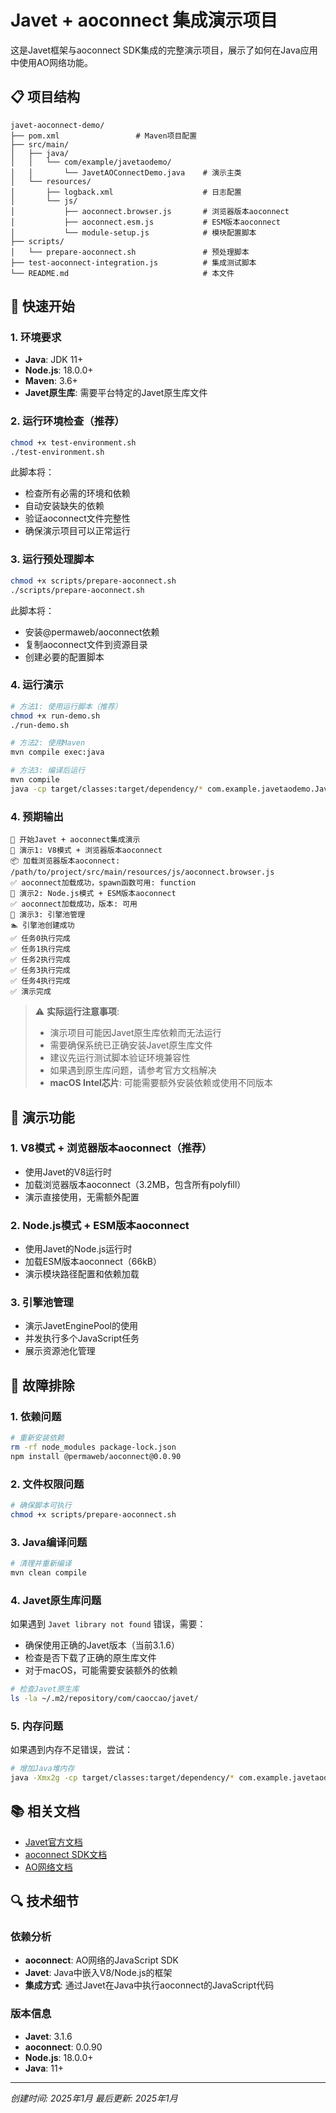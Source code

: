 # Javet + aoconnect 集成演示项目

这是Javet框架与aoconnect SDK集成的完整演示项目，展示了如何在Java应用中使用AO网络功能。

## 📋 项目结构

```
javet-aoconnect-demo/
├── pom.xml                 # Maven项目配置
├── src/main/
│   ├── java/
│   │   └── com/example/javetaodemo/
│   │       └── JavetAOConnectDemo.java    # 演示主类
│   └── resources/
│       ├── logback.xml                    # 日志配置
│       └── js/
│           ├── aoconnect.browser.js       # 浏览器版本aoconnect
│           ├── aoconnect.esm.js           # ESM版本aoconnect
│           └── module-setup.js            # 模块配置脚本
├── scripts/
│   └── prepare-aoconnect.sh               # 预处理脚本
├── test-aoconnect-integration.js          # 集成测试脚本
└── README.md                              # 本文件
```

## 🚀 快速开始

### 1. 环境要求

- **Java**: JDK 11+
- **Node.js**: 18.0.0+
- **Maven**: 3.6+
- **Javet原生库**: 需要平台特定的Javet原生库文件

### 2. 运行环境检查（推荐）

```bash
chmod +x test-environment.sh
./test-environment.sh
```

此脚本将：
- 检查所有必需的环境和依赖
- 自动安装缺失的依赖
- 验证aoconnect文件完整性
- 确保演示项目可以正常运行

### 3. 运行预处理脚本

```bash
chmod +x scripts/prepare-aoconnect.sh
./scripts/prepare-aoconnect.sh
```

此脚本将：
- 安装@permaweb/aoconnect依赖
- 复制aoconnect文件到资源目录
- 创建必要的配置脚本

### 4. 运行演示

```bash
# 方法1: 使用运行脚本（推荐）
chmod +x run-demo.sh
./run-demo.sh

# 方法2: 使用Maven
mvn compile exec:java

# 方法3: 编译后运行
mvn compile
java -cp target/classes:target/dependency/* com.example.javetaodemo.JavetAOConnectDemo
```

### 4. 预期输出

```
🚀 开始Javet + aoconnect集成演示
🎯 演示1: V8模式 + 浏览器版本aoconnect
📦 加载浏览器版本aoconnect: /path/to/project/src/main/resources/js/aoconnect.browser.js
✅ aoconnect加载成功，spawn函数可用: function
🎯 演示2: Node.js模式 + ESM版本aoconnect
✅ aoconnect加载成功，版本: 可用
🎯 演示3: 引擎池管理
🏊 引擎池创建成功
✅ 任务0执行完成
✅ 任务1执行完成
✅ 任务2执行完成
✅ 任务3执行完成
✅ 任务4执行完成
✅ 演示完成
```

> ⚠️ **实际运行注意事项**:
> - 演示项目可能因Javet原生库依赖而无法运行
> - 需要确保系统已正确安装Javet原生库文件
> - 建议先运行测试脚本验证环境兼容性
> - 如果遇到原生库问题，请参考官方文档解决
> - **macOS Intel芯片**: 可能需要额外安装依赖或使用不同版本

## 🎯 演示功能

### 1. V8模式 + 浏览器版本aoconnect（推荐）
- 使用Javet的V8运行时
- 加载浏览器版本aoconnect（3.2MB，包含所有polyfill）
- 演示直接使用，无需额外配置

### 2. Node.js模式 + ESM版本aoconnect
- 使用Javet的Node.js运行时
- 加载ESM版本aoconnect（66kB）
- 演示模块路径配置和依赖加载

### 3. 引擎池管理
- 演示JavetEnginePool的使用
- 并发执行多个JavaScript任务
- 展示资源池化管理

## 🔧 故障排除

### 1. 依赖问题
```bash
# 重新安装依赖
rm -rf node_modules package-lock.json
npm install @permaweb/aoconnect@0.0.90
```

### 2. 文件权限问题
```bash
# 确保脚本可执行
chmod +x scripts/prepare-aoconnect.sh
```

### 3. Java编译问题
```bash
# 清理并重新编译
mvn clean compile
```

### 4. Javet原生库问题
如果遇到 `Javet library not found` 错误，需要：
- 确保使用正确的Javet版本（当前3.1.6）
- 检查是否下载了正确的原生库文件
- 对于macOS，可能需要安装额外的依赖

```bash
# 检查Javet原生库
ls -la ~/.m2/repository/com/caoccao/javet/
```

### 5. 内存问题
如果遇到内存不足错误，尝试：
```bash
# 增加Java堆内存
java -Xmx2g -cp target/classes:target/dependency/* com.example.javetaodemo.JavetAOConnectDemo
```

## 📚 相关文档

- [Javet官方文档](https://www.caoccao.com/Javet/)
- [aoconnect SDK文档](https://cookbook_ao.g8way.io/guides/aoconnect/)
- [AO网络文档](https://docs.ao.computer/)

## 🔍 技术细节

### 依赖分析
- **aoconnect**: AO网络的JavaScript SDK
- **Javet**: Java中嵌入V8/Node.js的框架
- **集成方式**: 通过Javet在Java中执行aoconnect的JavaScript代码

### 版本信息
- **Javet**: 3.1.6
- **aoconnect**: 0.0.90
- **Node.js**: 18.0.0+
- **Java**: 11+

---

*创建时间: 2025年1月*
*最后更新: 2025年1月*
